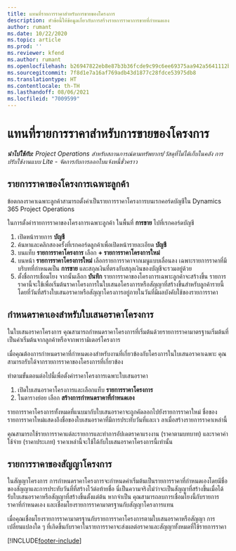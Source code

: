 ```yaml
---
title: แทนที่รายการราคาสำหรับการขายของโครงการ
description: หัวข้อนี้ให้ข้อมูลเกี่ยวกับการสร้างรายการราคาการขายที่กำหนดเอง
author: rumant
ms.date: 10/22/2020
ms.topic: article
ms.prod: ''
ms.reviewer: kfend
ms.author: rumant
ms.openlocfilehash: b26947822eb8e87b3b36fcde9c99c6ee69375aa942a5641112b9b1109dcaa26c
ms.sourcegitcommit: 7f8d1e7a16af769adb43d1877c28fdce53975db8
ms.translationtype: HT
ms.contentlocale: th-TH
ms.lasthandoff: 08/06/2021
ms.locfileid: "7009599"
---
```

# <a name="override-project-sales-price-lists"></a>แทนที่รายการราคาสำหรับการขายของโครงการ

_**นำไปใช้กับ:** Project Operations สำหรับสถานการณ์ตามทรัพยากร/วัสดุที่ไม่ได้เก็บในคลัง การปรับใช้งานแบบ Lite - จัดการกับการออกใบแจ้งหนี้ชั่วคราว_

## <a name="customer-specific-project-price-lists"></a>รายการราคาของโครงการเฉพาะลูกค้า

ข้อตกลงราคาเฉพาะลูกค้าสามารถตั้งค่าเป็นรายการราคาโครงการบนเรกคอร์ดบัญชีใน Dynamics 365 Project Operations

ในการตั้งค่ารายการราคาของโครงการเฉพาะลูกค้า ในพื้นที่ **การขาย** ไปที่เรกคอร์ดบัญชี

1. เปิดหน้ารายการ **บัญชี**
2. ค้นหาและคลิกสองครั้งที่เรกคอร์ดลูกค้าเพื่อเปิดหน้ารายละเอียด **บัญชี**
3. บนแท็บ **รายการราคาโครงการ** เลือก **+ รายการราคาโครงการใหม่**
4. บนหน้า **รายการราคาโครงการใหม่** เลือกรายการราคาจากเมนูแบบเลื่อนลง เฉพาะรายการราคาที่มีบริบทที่กำหนดเป็น **การขาย** และสกุลเงินที่ตรงกับสกุลเงินของบัญชีจะรวมอยู่ด้วย
5. ตั้งชื่อการเชื่อมโยง จากนั้นเลือก **บันทึก** รายการราคาของโครงการเฉพาะลูกค้าจะสร้างขึ้น รายการราคานี้จะใช้เพื่อเริ่มต้นราคาโครงการในใบเสนอโครงการหรือสัญญาที่สร้างขึ้นสำหรับลูกค้ารายนี้ โดยที่วันที่สร้างใบเสนอราคาหรือสัญญาโครงการอยู่ภายในวันที่มีผลบังคับใช้ของรายการราคา

## <a name="custom-pricing-on-project-quotes"></a>กำหนดราคาเองสำหรับใบเสนอราคาโครงการ

ในใบเสนอราคาโครงการ คุณสามารถกำหนดราคาโครงการที่เริ่มต้นด้วยรายการราคามาตรฐานเริ่มต้นที่เป็นค่าเริ่มต้นจากลูกค้าหรือจากพารามิเตอร์โครงการ

เมื่อคุณต้องการกำหนดราคาที่กำหนดเองสำหรับงานที่เกี่ยวข้องกับโครงการในใบเสนอราคาเฉพาะ คุณสามารถรับได้จากรายการราคาของโครงการที่เกี่ยวข้อง

ทำตามขั้นตอนต่อไปนี้เพื่อตั้งค่าราคาโครงการเฉพาะใบเสนอราคา

1. เปิดใบเสนอราคาโครงการและเลือกแท็บ **รายการราคาโครงการ**
2. ในตารางย่อย เลือก **สร้างการกำหนดราคาที่กำหนดเอง**

รายการราคาโครงการทั้งหมดที่แนบมากับใบเสนอราคาจะถูกคัดลอกไปยังรายการราคาใหม่ ชื่อของรายการราคาใหม่แสดงถึงชื่อของใบเสนอราคาที่มีการประทับวันที่และเว ลาเมื่อสร้างรายการราคาเหล่านี้

คุณสามารถใช้รายการราคาแต่ละรายการและทำการอัปเดตราคาแรงงาน (ราคาตามบทบาท) และราคาค่าใช้จ่าย (ราคาประเภท) ราคาเหล่านี้จะใช้ได้กับใบเสนอราคาโครงการนี้เท่านั้น

## <a name="price-lists-on-a-project-contract"></a>รายการราคาของสัญญาโครงการ

ในสัญญาโครงการ การกำหนดราคาโครงการจะกำหนดค่าเริ่มต้นเป็นรายการราคาที่กำหนดเองโดยมีชื่อของสัญญาและการประทับวันที่ที่สร้างไว้ต่อท้ายชื่อ นี่เป็นความจริงไม่ว่าจะเป็นสัญญาที่สร้างขึ้นเมื่อได้รับใบเสนอราคาหรือสัญญาที่สร้างขึ้นตั้งแต่ต้น หากจำเป็น คุณสามารถลบการเชื่อมโยงนี้กับรายการราคาที่กำหนดเอง และเชื่อมโยงรายการราคามาตรฐานกับสัญญาโครงการแทน

เมื่อคุณเชื่อมโยงรายการราคามาตรฐานกับรายการราคาโครงการตามใบเสนอราคาหรือสัญญา การเปลี่ยนแปลงใด ๆ ที่เกิดขึ้นกับราคาในรายการราคาจะส่งผลต่อราคาและสัญญาทั้งหมดที่ใช้รายการราคา


[!INCLUDE[footer-include](../includes/footer-banner.md)]